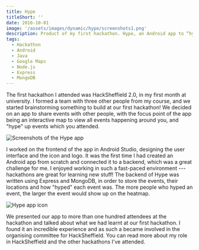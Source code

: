 ```yaml
---
title: Hype
titleShort: ''
date: 2016-10-01
image: '/assets/images/dynamic/hype/screenshots1.png'
description: Product of my first hackathon. Hype, an Android app to “hype” a location or event, which can be viewed on an interactive map
tags:
  - Hackathon
  - Android
  - Java
  - Google Maps
  - Node.js
  - Express
  - MongoDB
---
```


The first hackathon I attended was HackSheffield 2.0, in my first month at university. I formed a team with three other people from my course, and we started brainstorming something to build at our first hackathon! We decided on an app to share events with other people, with the focus point of the app being an interactive map to view all events happening around you, and "hype" up events which you attended.

![Screenshots of the Hype app](/assets/images/dynamic/hype/screenshots1.png)

I worked on the frontend of the app in Android Studio, designing the user interface and the icon and logo. It was the first time I had created an Android app from scratch and connected it to a backend, which was a great challenge for me. I enjoyed working in such a fast-paced environment --- hackathons are great for learning new stuff! The backend of Hype was written using Express and MongoDB, in order to store the events, their locations and how "hyped" each event was. The more people who hyped an event, the larger the event would show up on the heatmap.

![Hype app icon](/assets/images/dynamic/hype/icon.png '15rem')

We presented our app to more than one hundred attendees at the hackathon and talked about what we had learnt at our first hackathon. I found it an incredible experience and as such a became involved in the organising committee for HackSheffield. You can read more about <nuxt-link to="/projects/hacksheffield/">my role in HackSheffield and the other hackathons I've attended</nuxt-link>.
